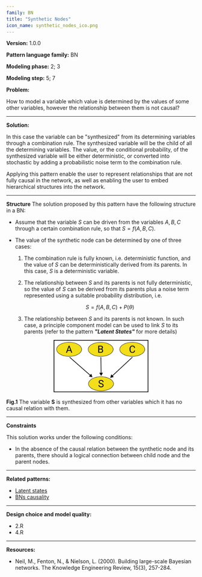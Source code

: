 ```yaml
---
family: BN
title: "Synthetic Nodes"
icon_name: synthetic_nodes_ico.png
---
```


**Version:** 1.0.0

**Pattern language family:** BN

**Modeling phase:** 2; 3

**Modeling step:** 5; 7

**Problem:**

How to model a variable which value is determined by the values of some
other variables, however the relationship between them is not causal?

***

**Solution:**

In this case the variable can be \"synthesized\" from its determining
variables through a combination rule. The synthesized variable will be
the child of all the determining variables. The value, or the
conditional probability, of the synthesized variable will be either
deterministic, or converted into stochastic by adding a probabilistic
noise term to the combination rule.

Applying this pattern enable the user to represent relationships that are not fully causal in the network, as well as enabling the user to embed hierarchical structures into the network.

***

**Structure**
The solution proposed by this pattern have the following structure in a
BN:

- Assume that the variable $S$ can be driven from the variables
    $A, B, C$ through a certain combination rule, so that $S=f(A,B,C)$.

- The value of the synthetic node can be determined by one of three
    cases:

    1. The combination rule is fully known, i.e. deterministic
        function, and the value of $S$ can be deterministically derived
        from its parents. In this case, $S$ is a deterministic variable.

    2. The relationship between $S$ and its parents is not fully
        deterministic, so the value of $S$ can be derived from its
        parents plus a noise term represented using a suitable
        probability distribution, i.e.

        $$S = f(A,B,C) + P(\theta)$$

    3. The relationship between $S$ and its parents is not known. In
        such case, a principle component model can be used to link $S$
        to its parents (refer to the pattern ***\"Latent States\"*** for
        more details)

<p align= "center">
<img src="./images/synth.png" style="width:50%">
</p>
<b>Fig.1</b> The variable <b>S</b> is synthesized from other variables which it has no causal relation with them.

***

**Constraints**

This solution works under the following conditions:

- In the absence of the causal relation between the synthetic node and
    its parents, there should a logical connection between child node
    and the parent nodes.

***

**Related patterns:**

- <span><a href="{{- site.baseurl -}}{%- link _patterns/latent_states.md -%}">Latent states</a></span>
- <span><a href="{{- site.baseurl -}}{%- link _patterns/causal_bns.md -%}">BNs causality</a></span>

***

**Design choice and model quality:**

- 2.R
- 4.R

***

**Resources:**

- Neil, M., Fenton, N., & Nielson, L. (2000). Building large-scale Bayesian networks. The Knowledge Engineering Review, 15(3), 257-284.

